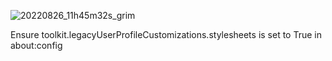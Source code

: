 ![20220826_11h45m32s_grim](https://user-images.githubusercontent.com/72793125/186798776-5df4c0c8-2fbc-4156-b079-d3aa3de9cd48.png)

Ensure toolkit.legacyUserProfileCustomizations.stylesheets is set to True in about:config
